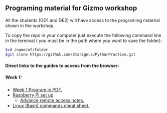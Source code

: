 ## Programing material for Gizmo workshop

All the students (GD1 and DE2) will have access to the programing material shown in the workshop.

To copy the repo in your computer just execute the following command line in the terminal ( you must be in the path where you want to save the folder):

``` bash
$cd /name/of/folder
$git clone https://github.com/Starignus/PythonPractise.git
```

#### Direct links to the guides to access from the browser:

##### Week 1:

* [Week 1 Program in PDF.](Week1/Week1_Programme.pdf)
* [Raspberry Pi set up](Week1/RPIsetup/RPI_setup.md)
  * [Advance remote access notes.](Week1/RPIsetup/Advance_remoteconection.md)
* [Linux (Bash) commands cheat sheet.](Bash_script/Cheat_sheat_bash_Linux.md)
